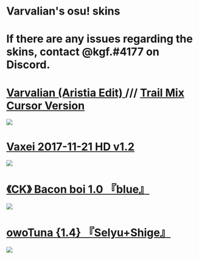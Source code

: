 # Varvalian's osu! skins

# If there are any issues regarding the skins, contact @kgf.#4177 on Discord.

# [ Varvalian (Aristia Edit) ](https://www.dropbox.com/s/48dcytp0ed32tyu/Varv.osk?dl=0) /// [ Trail Mix Cursor Version ](https://mega.nz/file/bb5FlALC#mZYueZnR1Q2670zVN0bfzS3E0Cn4_joQ7aHG4nnPhyw)
![](https://osu.ppy.sh/ss/17599721/4526)

# [ Vaxei 2017-11-21 HD v1.2 ](https://mega.nz/file/QvAjRYJQ#Q7o4YAqE7zVhFLXazNEP73pUiC-M30GTria73HggaqU)
![](https://i.imgur.com/3YTE0s4.png)

# [《CK》 Bacon boi 1.0 『blue』](https://mega.nz/file/jXpniCZD#mv6NjV1NT-VZvF84efqRgjDs_hRrQYUA-IG-2PpdG20)
![](https://i.imgur.com/8OdVMSD.png)

# [ owoTuna {1.4} 『Selyu+Shige』 ](https://mega.nz/file/bLwGTS4D#XsWcFcXwTi4OxVl5fnCATa6qzSopfeI66Mr2GUZ0K0c)
![](https://i.imgur.com/9On2CDR.png)
